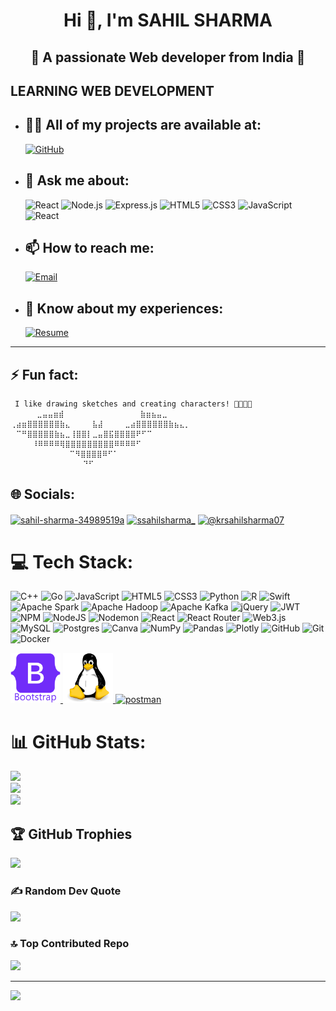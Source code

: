 
<h1 align="center">Hi 👋, I'm SAHIL SHARMA</h1>
<h2 align="center">🌟 A passionate Web developer from India 🌟</h2>


##  **LEARNING WEB DEVELOPMENT**

- ## 👨‍💻 **All of my projects are available at:**  
  [![GitHub](https://img.shields.io/badge/GitHub-100000?style=for-the-badge&logo=github&logoColor=white)](https://github.com/sahil1476)

- ## 💬 **Ask me about:**  
   ![React](https://img.shields.io/badge/React-20232A?style=for-the-badge&logo=react&logoColor=61DAFB)
![Node.js](https://img.shields.io/badge/Node.js-339933?style=for-the-badge&logo=nodedotjs&logoColor=white)
![Express.js](https://img.shields.io/badge/Express.js-404D59?style=for-the-badge)
![HTML5](https://img.shields.io/badge/HTML5-E34F26?style=for-the-badge&logo=html5&logoColor=white)
![CSS3](https://img.shields.io/badge/CSS3-1572B6?style=for-the-badge&logo=css3&logoColor=white)
![JavaScript](https://img.shields.io/badge/JavaScript-F7DF1E?style=for-the-badge&logo=javascript&logoColor=black)
![React](https://img.shields.io/badge/React-20232A?style=for-the-badge&logo=react&logoColor=61DAFB)

- ## 📫 **How to reach me:**  
  [![Email](https://img.shields.io/badge/Email-D14836?style=for-the-badge&logo=gmail&logoColor=white)](mailto:krsahilsharma07@gmail.com)


- ## 📄 **Know about my experiences:**  
    [![Resume](https://img.shields.io/badge/Resume-4285F4?style=for-the-badge&logo=google-drive&logoColor=white)](https://github.com/sahil1476/sahil1476/blob/main/SAHIL%20SHARMA%20WEB%20DEV%20CV.pdf)




---

## ⚡ **Fun fact:**  
     I like drawing sketches and creating characters! 🐱‍🏍🐱‍👤
     ⠀⠀⠀⠀⣀⣤⣤⣶⣾⠀⠀⠀⠀⠀⠀⠀⠀⠀⠀⠀⠀⠀⠀⣷⣶⣦⣤⣀⠀⠀⠀⠀⠀
    ⢀⣴⣶⣿⣿⣿⣿⣿⣿⣷⣄⠀⠀⠀⠀⣧⣼⠀⠀⠀⠀⣀⣴⣿⣿⣿⣿⣿⣿⣷⣦⣄⡀
    ⠀⠉⠛⣿⣿⣿⣿⣿⣷⣦⣀⢸⣿⣿⡇⣀⣤⣿⣯⣿⣿⣿⣿⠟⠋⠉
    ⠀⠀⠀⠀⠸⠿⠿⠿⠿⢿⣿⣿⣿⣿⣿⣿⣿⣿⣿⠿⠿⠿⠿⠋
     ⠀⠀⠀⠀⠀⠀⠀⠀⠀⠀⠉⠻⣿⣿⣿⣿⠿⠋⠁
        ⠀⠀⠀⠀⠀⠀⠀⠀⠀⠀⠙⠋⠀⠀⠀⠀⠀⠀⠀⠀⠀⠀⠀⠀⠀⠀⠀⠀





## 🌐 Socials:
<p align="left">
<a href="https://linkedin.com/in/sahil-sharma-34989519a" target="blank"><img align="center"  src="https://raw.githubusercontent.com/rahuldkjain/github-profile-readme-generator/master/src/images/icons/Social/linked-in-alt.svg" alt="sahil-sharma-34989519a" height="100" width="70" /></a>
<a href="https://instagram.com/ssahilsharma_" target="blank"><img align="center" src="https://raw.githubusercontent.com/rahuldkjain/github-profile-readme-generator/master/src/images/icons/Social/instagram.svg" alt="ssahilsharma_" height="100" width="70" /></a>
<a href="https://medium.com/@krsahilsharma07" target="blank"><img align="center" src="https://raw.githubusercontent.com/rahuldkjain/github-profile-readme-generator/master/src/images/icons/Social/medium.svg" alt="@krsahilsharma07" height="100" width="70" /></a> 
</p>

# 💻 Tech Stack:
![C++](https://img.shields.io/badge/c++-%2300599C.svg?style=for-the-badge&logo=c%2B%2B&logoColor=white) ![Go](https://img.shields.io/badge/go-%2300ADD8.svg?style=for-the-badge&logo=go&logoColor=white) ![JavaScript](https://img.shields.io/badge/javascript-%23323330.svg?style=for-the-badge&logo=javascript&logoColor=%23F7DF1E) ![HTML5](https://img.shields.io/badge/html5-%23E34F26.svg?style=for-the-badge&logo=html5&logoColor=white) ![CSS3](https://img.shields.io/badge/css3-%231572B6.svg?style=for-the-badge&logo=css3&logoColor=white) ![Python](https://img.shields.io/badge/python-3670A0?style=for-the-badge&logo=python&logoColor=ffdd54) ![R](https://img.shields.io/badge/r-%23276DC3.svg?style=for-the-badge&logo=r&logoColor=white) ![Swift](https://img.shields.io/badge/swift-F54A2A?style=for-the-badge&logo=swift&logoColor=white) ![Apache Spark](https://img.shields.io/badge/Apache%20Spark-FDEE21?style=for-the-badge&logo=apachespark&logoColor=black) ![Apache Hadoop](https://img.shields.io/badge/Apache%20Hadoop-66CCFF?style=for-the-badge&logo=apachehadoop&logoColor=black) ![Apache Kafka](https://img.shields.io/badge/Apache%20Kafka-000?style=for-the-badge&logo=apachekafka) ![jQuery](https://img.shields.io/badge/jquery-%230769AD.svg?style=for-the-badge&logo=jquery&logoColor=white) ![JWT](https://img.shields.io/badge/JWT-black?style=for-the-badge&logo=JSON%20web%20tokens) ![NPM](https://img.shields.io/badge/NPM-%23CB3837.svg?style=for-the-badge&logo=npm&logoColor=white) ![NodeJS](https://img.shields.io/badge/node.js-6DA55F?style=for-the-badge&logo=node.js&logoColor=white) ![Nodemon](https://img.shields.io/badge/NODEMON-%23323330.svg?style=for-the-badge&logo=nodemon&logoColor=%BBDEAD) ![React](https://img.shields.io/badge/react-%2320232a.svg?style=for-the-badge&logo=react&logoColor=%2361DAFB) ![React Router](https://img.shields.io/badge/React_Router-CA4245?style=for-the-badge&logo=react-router&logoColor=white) ![Web3.js](https://img.shields.io/badge/web3.js-F16822?style=for-the-badge&logo=web3.js&logoColor=white) ![MySQL](https://img.shields.io/badge/mysql-4479A1.svg?style=for-the-badge&logo=mysql&logoColor=white) ![Postgres](https://img.shields.io/badge/postgres-%23316192.svg?style=for-the-badge&logo=postgresql&logoColor=white) ![Canva](https://img.shields.io/badge/Canva-%2300C4CC.svg?style=for-the-badge&logo=Canva&logoColor=white) ![NumPy](https://img.shields.io/badge/numpy-%23013243.svg?style=for-the-badge&logo=numpy&logoColor=white) ![Pandas](https://img.shields.io/badge/pandas-%23150458.svg?style=for-the-badge&logo=pandas&logoColor=white) ![Plotly](https://img.shields.io/badge/Plotly-%233F4F75.svg?style=for-the-badge&logo=plotly&logoColor=white) ![GitHub](https://img.shields.io/badge/github-%23121011.svg?style=for-the-badge&logo=github&logoColor=white) ![Git](https://img.shields.io/badge/git-%23F05033.svg?style=for-the-badge&logo=git&logoColor=white) ![Docker](https://img.shields.io/badge/docker-%230db7ed.svg?style=for-the-badge&logo=docker&logoColor=white)

<p align="left">
 <a href="https://getbootstrap.com" target="_blank" rel="noreferrer"> <img src="https://raw.githubusercontent.com/devicons/devicon/master/icons/bootstrap/bootstrap-plain-wordmark.svg" alt="bootstrap" width="80" height="80"/> </a>
 <a href="https://www.linux.org/" target="_blank" rel="noreferrer"> <img src="https://raw.githubusercontent.com/devicons/devicon/master/icons/linux/linux-original.svg" alt="linux" width="80" height="80"/> </a>
 <a href="https://postman.com" target="_blank" rel="noreferrer"> <img src="https://www.vectorlogo.zone/logos/getpostman/getpostman-icon.svg" alt="postman" width="80" height="80"/> </a>
</p>

# 📊 GitHub Stats:
![](https://github-readme-stats.vercel.app/api?username=sahil1476&theme=nightowl&hide_border=false&include_all_commits=true&count_private=false)<br/>
![](https://github-readme-streak-stats.herokuapp.com/?user=sahil1476&theme=nightowl&hide_border=false)<br/>
![](https://github-readme-stats.vercel.app/api/top-langs/?username=sahil1476&theme=nightowl&hide_border=false&include_all_commits=true&count_private=false&layout=compact)

## 🏆 GitHub Trophies
![](https://github-profile-trophy.vercel.app/?username=sahil1476&theme=blueberry&no-frame=false&no-bg=true&margin-w=4)

### ✍️ Random Dev Quote
![](https://quotes-github-readme.vercel.app/api?type=horizontal&theme=merko)

### 🔝 Top Contributed Repo
![](https://github-contributor-stats.vercel.app/api?username=sahil1476&limit=5&theme=tokyonight&combine_all_yearly_contributions=true)

---
[![](https://visitcount.itsvg.in/api?id=sahil1476&icon=3&color=10)](https://visitcount.itsvg.in)


<!-- Proudly created with GPRM ( https://gprm.itsvg.in ) -->
